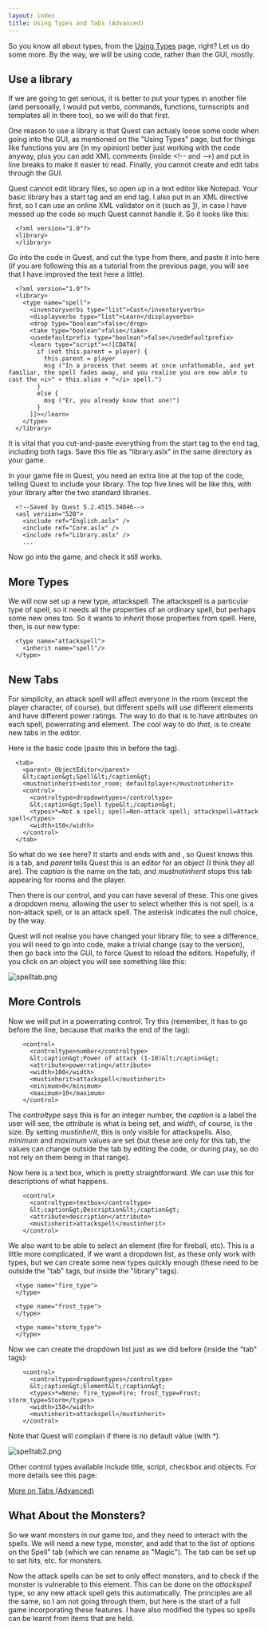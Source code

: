 ```yaml
---
layout: index
title: Using Types and Tabs (Advanced)
---
```


So you know all about types, from the [Using Types](using_types.html) page, right? Let us do some more. By the way, we will be using code, rather than the GUI, mostly.

Use a library
-------------

If we are going to get serious, it is better to put your types in another file (and personally, I would put verbs, commands, functions, turnscripts and templates all in there too), so we will do that first.

One reason to use a library is that Quest can actualy loose some code when going into the GUI, as mentioned on the "Using Types" page, but for things like functions you are (in my opinion) better just working with the code anyway, plus you can add XML comments (inside \<!-- and --\>) and put in line breaks to make it easier to read. Finally, you cannot create and edit tabs through the GUI.

Quest cannot edit library files, so open up in a text editor like Notepad. Your basic library has a start tag and an end tag. I also put in an XML directive first, so I can use an online XML validator on it (such as [1](http://validator.w3.org/#validate_by_input)), in case I have messed up the code so much Quest cannot handle it. So it looks like this:

      <?xml version="1.0"?>
      <library>
      </library>

Go into the code in Quest, and cut the type from there, and paste it into here (if you are following this as a tutorial from the previous page, you will see that I have improved the text here a little).

      <?xml version="1.0"?>
      <library>
        <type name="spell">
          <inventoryverbs type="list">Cast</inventoryverbs>
          <displayverbs type="list">Learn</displayverbs>
          <drop type="boolean">false</drop>
          <take type="boolean">false</take>
          <usedefaultprefix type="boolean">false</usedefaultprefix>
          <learn type="script"><![CDATA[
            if (not this.parent = player) {
              this.parent = player
              msg ("In a process that seems at once unfathomable, and yet familiar, the spell fades away, and you realise you are now able to cast the <i>" + this.alias + "</i> spell.")
            }
            else {
              msg ("Er, you already know that one!")
            }
          ]]></learn>
        </type>
      </library>

It is vital that you cut-and-paste everything from the start tag to the end tag, including both tags. Save this file as "library.aslx" in the same directory as your game.

In your game file in Quest, you need an extra line at the top of the code, telling Quest to include your library. The top five lines will be like this, with your library after the two standard libraries.

      <!--Saved by Quest 5.2.4515.34846-->
      <asl version="520">
        <include ref="English.aslx" />
        <include ref="Core.aslx" />
        <include ref="Library.aslx" />
        ...
     

Now go into the game, and check it still works.

More Types
----------

We will now set up a new type, attackspell. The attackspell is a particular type of spell, so it needs all the properties of an ordinary spell, but perhaps some new ones too. So it wants to *inherit* those properties from spell. Here, then, is our new type:

      <type name="attackspell">
        <inherit name="spell"/>
      </type>

New Tabs
--------

For simplicity, an attack spell will affect everyone in the room (except the player character, of course), but different spells will use different elements and have different power ratings. The way to do that is to have attributes on each spell, powerrating and element. The cool way to do *that*, is to create new tabs in the editor.

Here is the basic code (paste this in before the </library> tag).

      <tab>
        <parent>_ObjectEditor</parent>
        &lt;caption&gt;Spell&lt;/caption&gt;
        <mustnotinherit>editor_room; defaultplayer</mustnotinherit>
        <control>
          <controltype>dropdowntypes</controltype>
          &lt;caption&gt;Spell type&lt;/caption&gt;
          <types>*=Not a spell; spell=Non-attack spell; attackspell=Attack spell</types>
          <width>150</width>
        </control>
      </tab>

So what do we see here? It starts and ends with <tab> and </tab>, so Quest knows this is a tab, and *parent* tells Quest this is an editor for an object (I think they all are). The *caption* is the name on the tab, and *mustnotinherit* stops this tab appearing for rooms and the player.

Then there is our control, and you can have several of these. This one gives a dropdown menu, allowing the user to select whether this is not spell, is a non-attack spell, or is an attack spell. The asterisk indicates the null choice, by the way.

Quest will not realise you have changed your library file; to see a difference, you will need to go into code, make a trivial change (say to the version), then go back into the GUI, to force Quest to reload the editors. Hopefully, if you click on an object you will see something like this:

![](spelltab.png "spelltab.png")

More Controls
-------------

Now we will put in a powerrating control. Try this (remember, it has to go before the </tag> line, because that marks the end of the tag):

        <control>
          <controltype>number</controltype>
          &lt;caption&gt;Power of attack (1-10)&lt;/caption&gt;
          <attribute>powerrating</attribute>
          <width>100</width>
          <mustinherit>attackspell</mustinherit>
          <minimum>0</minimum>
          <maximum>10</maximum>
        </control>

The *controltype* says this is for an integer number, the *caption* is a label the user will see, the *attribute* is what is being set, and *width*, of course, is the size. By setting *mustinherit*, this is only visible for attackspells. Also, *minimum* and *maximum* values are set (but these are only for this tab, the values can change outside the tab by editing the code, or during play, so do not rely on them being in that range).

Now here is a text box, which is pretty straightforward. We can use this for descriptions of what happens.

        <control>
          <controltype>textbox</controltype>
          &lt;caption&gt;Description&lt;/caption&gt;
          <attribute>description</attribute>
          <mustinherit>attackspell</mustinherit>
        </control>

We also want to be able to select an element (fire for fireball, etc). This is a little more complicated, if we want a dropdown list, as these only work with types, but we can create some new types quickly enough (these need to be outside the "tab" tags, but inside the "library" tags).

      <type name="fire_type">
      </type>

      <type name="frost_type">
      </type>

      <type name="storm_type">
      </type>

Now we can create the dropdown list just as we did before (inside the "tab" tags):

        <control>
          <controltype>dropdowntypes</controltype>
          &lt;caption&gt;Element&lt;/caption&gt;
          <types>*=None; fire_type=Fire; frost_type=Frost; storm_type=Storm</types>
          <width>150</width>
          <mustinherit>attackspell</mustinherit>
        </control>

Note that Quest will complain if there is no default value (with \*).

![](spelltab2.png "spelltab2.png")

Other control types available include title, script, checkbox and objects. For more details see this page:

[More on Tabs (Advanced)](more_on_tabs__advanced_.html)

What About the Monsters?
------------------------

So we want monsters in our game too, and they need to interact with the spells. We will need a new type, monster, and add that to the list of options on the Spell" tab (which we can rename as "Magic"). The tab can be set up to set hits, etc. for monsters.

Now the attack spells can be set to only affect monsters, and to check if the monster is vulnerable to this element. This can be done on the *attackspell* type, so any new attack spell gets this automatically. The principles are all the same, so I am not going through them, but here is the start of a full game incorporating these features. I have also modified the types so spells can be learnt from items that are held.
